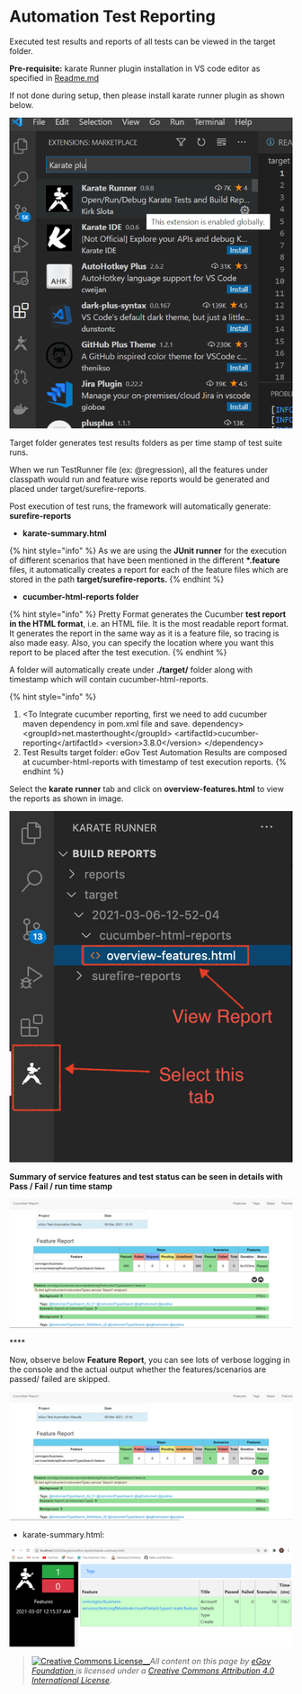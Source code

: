 # Automation Test Reporting

Executed test results and reports of all tests can be viewed in the target folder.

**Pre-requisite:** karate Runner plugin installation in VS code editor as specified in [Readme.md](https://github.com/egovernments/test-automation/blob/karate-master/README.md#digit-automation-code-setup)

If not done during setup, then please install karate runner plugin as shown below.

![](../../../../.gitbook/assets/163.png)

Target folder generates test results folders as per time stamp of test suite runs.

When we run TestRunner file (ex: @regression), all the features under classpath would run and feature wise reports would be generated and placed under target/surefire-reports.

Post execution of test runs, the framework will automatically generate: **surefire-reports**

* **karate-summary.html**

{% hint style="info" %}
As we are using the **JUnit runner** for the execution of different scenarios that have been mentioned in the different **\*.feature** files, it automatically creates a report for each of the feature files which are stored in the path **target/surefire-reports.**
{% endhint %}

* **cucumber-html-reports folder**

{% hint style="info" %}
Pretty Format generates the Cucumber **test report in the HTML format**, i.e. an HTML file. It is the most readable report format. It generates the report in the same way as it is a feature file, so tracing is also made easy. Also, you can specify the location where you want this report to be placed after the test execution.
{% endhint %}

A folder will automatically create under **./target/** folder along with timestamp which will contain cucumber-html-reports.

{% hint style="info" %}
1. \<To Integrate cucumber reporting, first we need to add cucumber maven dependency in pom.xml file and save. dependency> \<groupId>net.masterthought\</groupId> \<artifactId>cucumber-reporting\</artifactId> \<version>3.8.0\</version> \</dependency>
2. Test Results target folder: eGov Test Automation Results are composed at cucumber-html-reports with timestamp of test execution reports.
{% endhint %}

Select the **karate runner** tab and click on **overview-features.html** to view the reports as shown in image.

![](../../../../.gitbook/assets/164.png)

**Summary of service features and test status can be seen in details with Pass / Fail / run time stamp**

![](../../../../.gitbook/assets/160.png)

\*\*\*\*

Now, observe below **Feature Report**, you can see lots of verbose logging in the console and the actual output whether the features/scenarios are passed/ failed are skipped.

![](<../../../../.gitbook/assets/159 (4).png>)

* karate-summary.html:

![](../../../../.gitbook/assets/158.png)

> [![Creative Commons License](https://i.creativecommons.org/l/by/4.0/80x15.png)\_\_](http://creativecommons.org/licenses/by/4.0/)_All content on this page by_ [_eGov Foundation_ ](https://egov.org.in/)_is licensed under a_ [_Creative Commons Attribution 4.0 International License_](http://creativecommons.org/licenses/by/4.0/)_._
